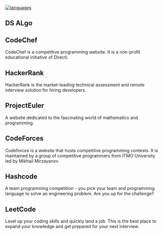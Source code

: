 [![languages](https://img.shields.io/github/languages/count/priyanshumay/competitive_programming?style=flat-square)]()
## DS ALgo
## CodeChef
CodeChef is a competitive programming website. It is a non-profit educational initiative of Directi.
## HackerRank
HackerRank is the market-leading technical assessment and remote interview solution for hiring developers.
## ProjectEuler
A website dedicated to the fascinating world of mathematics and programming.
## CodeForces
Codeforces is a website that hosts competitive programming contests.
It is maintained by a group of competitive programmers from ITMO University led by Mikhail Mirzayanov.
## Hashcode
A team programming competition - you pick your team and programming language to solve an engineering problem.
Are you up for the challenge?
## LeetCode
Level up your coding skills and quickly land a job. This is the best place to expand your knowledge and 
get prepared for your next interview.
